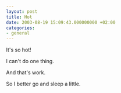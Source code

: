 ```yaml
---
layout: post
title: Hot
date: 2003-08-19 15:09:43.000000000 +02:00
categories:
- general
---
```

It's so hot!

I can't do one thing.

And that's work.

So I better go and sleep a little.
